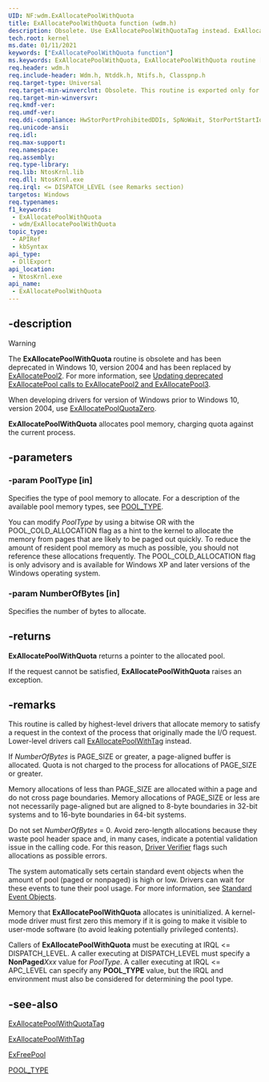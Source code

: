 ```yaml
---
UID: NF:wdm.ExAllocatePoolWithQuota
title: ExAllocatePoolWithQuota function (wdm.h)
description: Obsolete. Use ExAllocatePoolWithQuotaTag instead. ExAllocatePoolWithQuota allocates pool memory. It is exported only for existing driver binaries. 
tech.root: kernel
ms.date: 01/11/2021
keywords: ["ExAllocatePoolWithQuota function"]
ms.keywords: ExAllocatePoolWithQuota, ExAllocatePoolWithQuota routine [Kernel-Mode Driver Architecture], k102_6f0151af-8673-4fde-a4ab-744cb25d660f.xml, kernel.exallocatepoolwithquota, wdm/ExAllocatePoolWithQuota
req.header: wdm.h
req.include-header: Wdm.h, Ntddk.h, Ntifs.h, Classpnp.h
req.target-type: Universal
req.target-min-winverclnt: Obsolete. This routine is exported only for existing driver binaries. Use ExAllocatePoolWithQuotaTag instead.
req.target-min-winversvr: 
req.kmdf-ver: 
req.umdf-ver: 
req.ddi-compliance: HwStorPortProhibitedDDIs, SpNoWait, StorPortStartIo
req.unicode-ansi: 
req.idl: 
req.max-support: 
req.namespace: 
req.assembly: 
req.type-library: 
req.lib: NtosKrnl.lib
req.dll: NtosKrnl.exe
req.irql: <= DISPATCH_LEVEL (see Remarks section)
targetos: Windows
req.typenames: 
f1_keywords:
 - ExAllocatePoolWithQuota
 - wdm/ExAllocatePoolWithQuota
topic_type:
 - APIRef
 - kbSyntax
api_type:
 - DllExport
api_location:
 - NtosKrnl.exe
api_name:
 - ExAllocatePoolWithQuota
---
```


## -description

>[!WARNING]
> The **ExAllocatePoolWithQuota** routine is obsolete and has been deprecated in Windows 10, version 2004 and has been replaced by [ExAllocatePool2](nf-wdm-exallocatepool2.md). For more information, see [Updating deprecated ExAllocatePool calls to ExAllocatePool2 and ExAllocatePool3](/windows-hardware/drivers/kernel/updating-deprecated-exallocatepool-calls).
>
> When developing drivers for version of Windows prior to Windows 10, version 2004, use [ExAllocatePoolQuotaZero](./nf-wdm-exallocatepoolquotazero.md).

**ExAllocatePoolWithQuota** allocates pool memory, charging quota against the current process.

## -parameters

### -param PoolType [in]

Specifies the type of pool memory to allocate. For a description of the available pool memory types, see [POOL_TYPE](./ne-wdm-_pool_type.md).

You can modify *PoolType* by using a bitwise OR with the POOL_COLD_ALLOCATION flag as a hint to the kernel to allocate the memory from pages that are likely to be paged out quickly. To reduce the amount of resident pool memory as much as possible, you should not reference these allocations frequently. The POOL_COLD_ALLOCATION flag is only advisory and is available for Windows XP and later versions of the Windows operating system.

### -param NumberOfBytes [in]

Specifies the number of bytes to allocate.

## -returns

**ExAllocatePoolWithQuota** returns a pointer to the allocated pool.

If the request cannot be satisfied, **ExAllocatePoolWithQuota** raises an exception.

## -remarks

This routine is called by highest-level drivers that allocate memory to satisfy a request in the context of the process that originally made the I/O request. Lower-level drivers call [ExAllocatePoolWithTag](./nf-wdm-exallocatepoolwithtag.md) instead.

If *NumberOfBytes* is PAGE_SIZE or greater, a page-aligned buffer is allocated. Quota is not charged to the process for allocations of PAGE_SIZE or greater.

Memory allocations of less than PAGE_SIZE are allocated within a page and do not cross page boundaries. Memory allocations of PAGE_SIZE or less are not necessarily page-aligned but are aligned to 8-byte boundaries in 32-bit systems and to 16-byte boundaries in 64-bit systems.

Do not set *NumberOfBytes* = 0. Avoid zero-length allocations because they waste pool header space and, in many cases, indicate a potential validation issue in the calling code. For this reason, [Driver Verifier](/windows-hardware/drivers/what-s-new-in-driver-development) flags such allocations as possible errors.

The system automatically sets certain standard event objects when the amount of pool (paged or nonpaged) is high or low. Drivers can wait for these events to tune their pool usage. For more information, see [Standard Event Objects](/windows-hardware/drivers/kernel/standard-event-objects).

Memory that **ExAllocatePoolWithQuota** allocates is uninitialized. A kernel-mode driver must first zero this memory if it is going to make it visible to user-mode software (to avoid leaking potentially privileged contents).

Callers of **ExAllocatePoolWithQuota** must be executing at IRQL <= DISPATCH_LEVEL. A caller executing at DISPATCH_LEVEL must specify a **NonPaged***Xxx* value for *PoolType*. A caller executing at IRQL <= APC_LEVEL can specify any **POOL_TYPE** value, but the IRQL and environment must also be considered for determining the pool type.

## -see-also

[ExAllocatePoolWithQuotaTag](./nf-wdm-exallocatepoolwithquotatag.md)

[ExAllocatePoolWithTag](./nf-wdm-exallocatepoolwithtag.md)

[ExFreePool](../ntddk/nf-ntddk-exfreepool.md)

[POOL_TYPE](./ne-wdm-_pool_type.md)